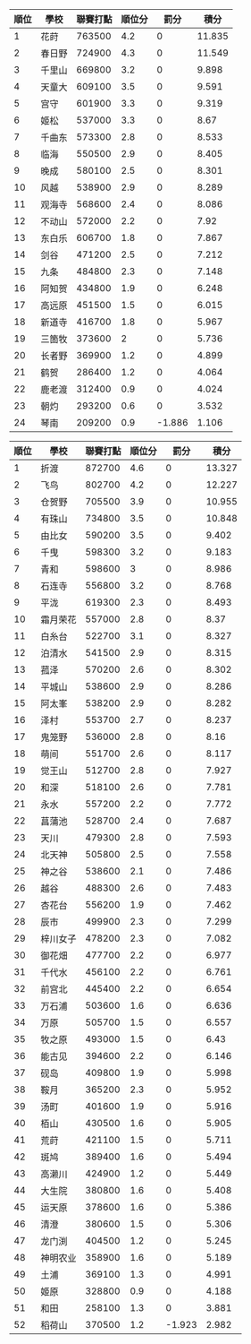 順位|學校|聯賽打點|順位分|罰分|積分
-|-|-|-|-|-
1|花莳|763500|4.2|0|11.835
2|春日野|724900|4.3|0|11.549
3|千里山|669800|3.2|0|9.898
4|天童大|609100|3.5|0|9.591
5|宫守|601900|3.3|0|9.319
6|姬松|537000|3.3|0|8.67
7|千曲东|573300|2.8|0|8.533
8|临海|550500|2.9|0|8.405
9|晚成|580100|2.5|0|8.301
10|风越|538900|2.9|0|8.289
11|观海寺|568600|2.4|0|8.086
12|不动山|572000|2.2|0|7.92
13|东白乐|606700|1.8|0|7.867
14|剑谷|471200|2.5|0|7.212
15|九条|484800|2.3|0|7.148
16|阿知贺|434800|1.9|0|6.248
17|高远原|451500|1.5|0|6.015
18|新道寺|416700|1.8|0|5.967
19|三箇牧|373600|2|0|5.736
20|长者野|369900|1.2|0|4.899
21|鹤贺|286400|1.2|0|4.064
22|鹿老渡|312400|0.9|0|4.024
23|朝灼|293200|0.6|0|3.532
24|琴南|209200|0.9|-1.886|1.106

順位|學校|聯賽打點|順位分|罰分|積分
-|-|-|-|-|-
1|折渡|872700|4.6|0|13.327
2|飞鸟|802700|4.2|0|12.227
3|仓贺野|705500|3.9|0|10.955
4|有珠山|734800|3.5|0|10.848
5|由比女|590200|3.5|0|9.402
6|千曳|598300|3.2|0|9.183
7|青和|598600|3|0|8.986
8|石连寺|556800|3.2|0|8.768
9|平泷|619300|2.3|0|8.493
10|霜月荣花|557000|2.8|0|8.37
11|白糸台|522700|3.1|0|8.327
12|泊清水|541500|2.9|0|8.315
13|菰泽|570200|2.6|0|8.302
14|平城山|538600|2.9|0|8.286
15|阿太峯|538200|2.9|0|8.282
16|泽村|553700|2.7|0|8.237
17|鬼笼野|536000|2.8|0|8.16
18|萌间|551700|2.6|0|8.117
19|觉王山|512700|2.8|0|7.927
20|和深|518100|2.6|0|7.781
21|永水|557200|2.2|0|7.772
22|菖蒲池|528700|2.4|0|7.687
23|天川|479300|2.8|0|7.593
24|北天神|505800|2.5|0|7.558
25|神之谷|538600|2.1|0|7.486
26|越谷|488300|2.6|0|7.483
27|杏花台|556200|1.9|0|7.462
28|辰市|499900|2.3|0|7.299
29|梓川女子|478200|2.3|0|7.082
30|御花畑|477700|2.2|0|6.977
31|千代水|456100|2.2|0|6.761
32|前宫北|445400|2.2|0|6.654
33|万石浦|503600|1.6|0|6.636
34|万原|505700|1.5|0|6.557
35|牧之原|493000|1.5|0|6.43
36|能古见|394600|2.2|0|6.146
37|砚岛|409800|1.9|0|5.998
38|鞍月|365200|2.3|0|5.952
39|汤町|401600|1.9|0|5.916
40|栢山|430500|1.6|0|5.905
41|荒莳|421100|1.5|0|5.711
42|斑鸠|389400|1.6|0|5.494
43|高濑川|424900|1.2|0|5.449
44|大生院|380800|1.6|0|5.408
45|运天原|378600|1.6|0|5.386
46|清澄|380600|1.5|0|5.306
47|龙门渕|404500|1.2|0|5.245
48|神明农业|358900|1.6|0|5.189
49|土浦|369100|1.3|0|4.991
50|姬原|328800|0.9|0|4.188
51|和田|258100|1.3|0|3.881
52|稻荷山|370500|1.2|-1.923|2.982
